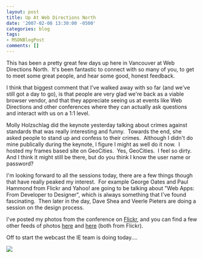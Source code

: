 ```yaml
---
layout: post
title: Up At Web Directions North
date: '2007-02-08 13:30:00 -0500'
categories: blog
tags:
- MSDNBlogPost
comments: []
---
```


This has been a pretty great few days up here in Vancouver at Web Directions North.  It's been fantastic to connect with so many of you, to get to meet some great people, and hear some good, honest feedback.

I think that biggest comment that I've walked away with so far (and we've still got a day to go), is that people are very glad we're back as a viable browser vendor, and that they appreciate seeing us at events like Web Directions and other conferences where they can actually ask questions and interact with us on a 1:1 level.

Molly Holzschlag did the keynote yesterday talking about crimes against standards that was really interesting and funny.  Towards the end, she asked people to stand up and confess to their crimes.  Although I didn't do mine publically during the keynote, I figure I might as well do it now.  I hosted my frames based site on GeoCities.  Yes, GeoCities.  I feel so dirty.  And I think it might still be there, but do you think I know the user name or password?

I'm looking forward to all the sessions today, there are a few things though that have really peaked my interest.  For example George Oates and Paul Hammond from Flickr and Yahoo! are going to be talking about "Web Apps: From Developer to Designer", which is always something that I've found fascinating.  Then later in the day, Dave Shea and Veerle Pieters are doing a session on the design process.

I've posted my photos from the conference on [Flickr](http://www.flickr.com/photos/petele/sets/72157594522018258/), and you can find a few other feeds of photos [here](http://www.flickr.com/photos/tags/webdirectionsnorth07/) and [here](http://www.flickr.com/photos/tags/wdn07/) (both from Flickr).

Off to start the webcast the IE team is doing today....

![](http://blogs.msdn.com/aggbug.aspx?PostID=1628645)
